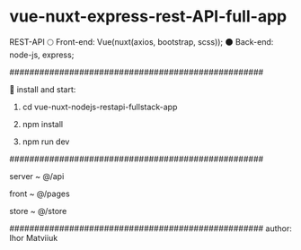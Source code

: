 # vue-nuxt-express-rest-API-full-app
REST-API 
🌕 Front-end: Vue(nuxt(axios, bootstrap, scss));
🌑 Back-end: node-js, express;

###################################################

🐢 install and start:

1. cd vue-nuxt-nodejs-restapi-fullstack-app

2. npm install

3. npm run dev 

###################################################

server ~ @/api

front ~ @/pages

store ~ @/store

###################################################
                     author: 
                  Ihor Matviiuk
